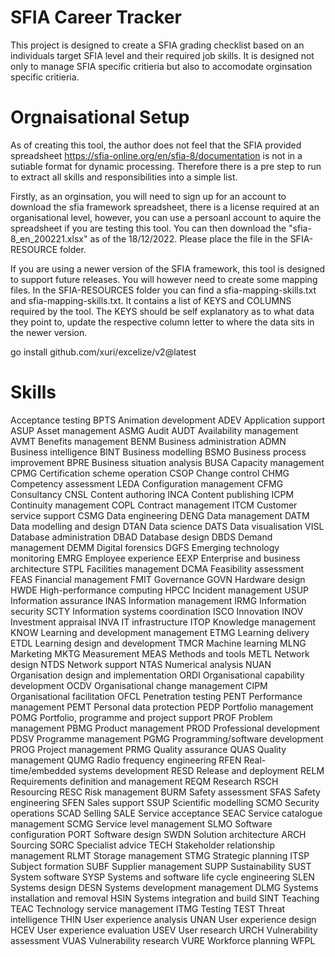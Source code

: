 # SFIA Career Tracker

This project is designed to create a SFIA grading checklist based on an individuals target SFIA level and their required job skills. It is designed not only to manage SFIA specific critieria but also to accomodate orginsation specific critieria. 

# Orgnaisational Setup

As of creating this tool, the author does not feel that the SFIA provided spreadsheet https://sfia-online.org/en/sfia-8/documentation is not in a sutiable format for dynamic processing. Therefore there is a pre step to run to extract all skills and responsibilities into a simple list.

Firstly, as an orginsation, you will need to sign up for an account to download the sfia framework spreadsheet, there is a license required at an organisational level, however, you can use a persoanl account to aquire the spreadsheet if you are testing this tool. You can then download the "sfia-8_en_200221.xlsx" as of the 18/12/2022. Please place the file in the SFIA-RESOURCE folder. 

If you are using a newer version of the SFIA framework, this tool is designed to support future releases. You will however need to create some mapping files. In the SFIA-RESOURCES folder you can find a sfia-mapping-skills.txt and sfia-mapping-skills.txt. It contains a list of KEYS and COLUMNS required by the tool. The KEYS should be self explanatory as to what data they point to, update the respective column letter to where the data sits in the newer version.

go install github.com/xuri/excelize/v2@latest

# Skills

Acceptance testing	                        BPTS
Animation development	                    ADEV
Application support	                        ASUP
Asset management	                        ASMG
Audit	                                    AUDT
Availability management	                    AVMT
Benefits management	                        BENM
Business administration	                    ADMN
Business intelligence	                    BINT
Business modelling	                        BSMO
Business process improvement	            BPRE
Business situation analysis	                BUSA
Capacity management	                        CPMG
Certification scheme operation	            CSOP
Change control	                            CHMG
Competency assessment	                    LEDA
Configuration management	                CFMG
Consultancy	                                CNSL
Content authoring	                        INCA
Content publishing	                        ICPM
Continuity management	                    COPL
Contract management	                        ITCM
Customer service support	                CSMG
Data engineering	                        DENG
Data management	                            DATM
Data modelling and design	                DTAN
Data science	                            DATS
Data visualisation	                        VISL
Database administration	                    DBAD
Database design	                            DBDS
Demand management	                        DEMM
Digital forensics	                        DGFS
Emerging technology monitoring	            EMRG
Employee experience	                        EEXP
Enterprise and business architecture	    STPL
Facilities management	                    DCMA
Feasibility assessment	                    FEAS
Financial management	                    FMIT
Governance	                                GOVN
Hardware design	                            HWDE
High-performance computing	                HPCC
Incident management	                        USUP
Information assurance	                    INAS
Information management	                    IRMG
Information security	                    SCTY
Information systems coordination	        ISCO
Innovation	                                INOV
Investment appraisal	                    INVA
IT infrastructure	                        ITOP
Knowledge management	                    KNOW
Learning and development management	        ETMG
Learning delivery	                        ETDL
Learning design and development	            TMCR
Machine learning	                        MLNG
Marketing	                                MKTG
Measurement	                                MEAS
Methods and tools	                        METL
Network design	                            NTDS
Network support	                            NTAS
Numerical analysis	                        NUAN
Organisation design and implementation	    ORDI
Organisational capability development	    OCDV
Organisational change management	        CIPM
Organisational facilitation	                OFCL
Penetration testing	                        PENT
Performance management	                    PEMT
Personal data protection	                PEDP
Portfolio management	                    POMG
Portfolio, programme and project support	PROF
Problem management	                        PBMG
Product management	                        PROD
Professional development	                PDSV
Programme management	                    PGMG
Programming/software development	        PROG
Project management	                        PRMG
Quality assurance	                        QUAS
Quality management	                        QUMG
Radio frequency engineering	                RFEN
Real-time/embedded systems development	    RESD
Release and deployment	                    RELM
Requirements definition and management	    REQM
Research	                                RSCH
Resourcing	                                RESC
Risk management	                            BURM
Safety assessment	                        SFAS
Safety engineering	                        SFEN
Sales support	                            SSUP
Scientific modelling	                    SCMO
Security operations	                        SCAD
Selling	                                    SALE
Service acceptance	                        SEAC
Service catalogue management	            SCMG
Service level management	                SLMO
Software configuration	                    PORT
Software design	                            SWDN
Solution architecture	                    ARCH
Sourcing	                                SORC
Specialist advice	                        TECH
Stakeholder relationship management	        RLMT
Storage management	                        STMG
Strategic planning	                        ITSP
Subject formation	                        SUBF
Supplier management	                        SUPP
Sustainability	                            SUST
System software	                            SYSP
Systems and software life cycle engineering	SLEN
Systems design	                            DESN
Systems development management	            DLMG
Systems installation and removal	        HSIN
Systems integration and build	            SINT
Teaching	                                TEAC
Technology service management	            ITMG
Testing	                                    TEST
Threat intelligence	                        THIN
User experience analysis	                UNAN
User experience design	                    HCEV
User experience evaluation	                USEV
User research	                            URCH
Vulnerability assessment	                VUAS
Vulnerability research	                    VURE
Workforce planning	                        WFPL









